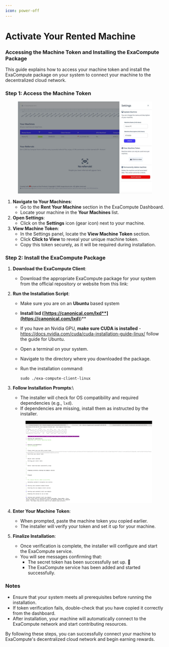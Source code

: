 ```yaml
---
icon: power-off
---
```


# Activate Your Rented Machine

### Accessing the Machine Token and Installing the ExaCompute Package

This guide explains how to access your machine token and install the ExaCompute package on your system to connect your machine to the decentralized cloud network.

### Step 1: Access the Machine Token

<figure><img src="../.gitbook/assets/image (4).png" alt="" width="563"><figcaption></figcaption></figure>

1. **Navigate to Your Machines**:
   * Go to the **Rent Your Machine** section in the ExaCompute Dashboard.
   * Locate your machine in the **Your Machines** list.
2. **Open Settings**:
   * Click on the **Settings** icon (gear icon) next to your machine.
3. **View Machine Token**:
   * In the Settings panel, locate the **View Machine Token** section.
   * Click **Click to View** to reveal your unique machine token.
   * Copy this token securely, as it will be required during installation.

### Step 2: Install the ExaCompute Package

1. **Download the ExaCompute Client**:
   * Download the appropriate ExaCompute package for your system from the official repository or website from this link:&#x20;
2. **Run the Installation Script**:
   * Make sure you are on an **Ubuntu** based system
   * **Install lxd (**[**https://canonical.com/lxd**](https://canonical.com/lxd)**)**
   * If you have an Nvidia GPU, **make sure CUDA is installed** - https://docs.nvidia.com/cuda/cuda-installation-guide-linux/ follow the guide for Ubuntu.
   * Open a terminal on your system.
   * Navigate to the directory where you downloaded the package.
   *   Run the installation command:

       ```
       sudo ./exa-compute-client-linux
       ```
3.  **Follow Installation Prompts**:\


    * The installer will check for OS compatibility and required dependencies (e.g., `lxd`).
    * If dependencies are missing, install them as instructed by the installer.

    <figure><img src="../.gitbook/assets/image (5).png" alt=""><figcaption></figcaption></figure>
4. **Enter Your Machine Token**:
   * When prompted, paste the machine token you copied earlier.
   * The installer will verify your token and set it up for your machine.
5. **Finalize Installation**:
   * Once verification is complete, the installer will configure and start the ExaCompute service.
   * You will see messages confirming that:
     * The secret token has been successfully set up. 🎉&#x20;
     * The ExaCompute service has been added and started successfully.

### Notes

* Ensure that your system meets all prerequisites before running the installation.
* If token verification fails, double-check that you have copied it correctly from the dashboard.
* After installation, your machine will automatically connect to the ExaCompute network and start contributing resources.

By following these steps, you can successfully connect your machine to ExaCompute's decentralized cloud network and begin earning rewards.
